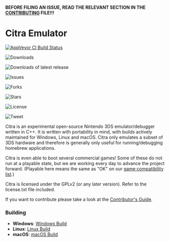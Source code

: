 **BEFORE FILING AN ISSUE, READ THE RELEVANT SECTION IN THE [CONTRIBUTING](https://github.com/valentinvanelslande/citra/blob/master/CONTRIBUTING.md#reporting-issues) FILE!!!**

Citra Emulator
==============
[![AppVeyor CI Build Status](https://ci.appveyor.com/api/projects/status/k213m9mio0bhwo6a?svg=true)](https://ci.appveyor.com/project/valentinvanelslande/citra)

![Downloads](https://img.shields.io/github/downloads/valentinvanelslande/citra/total.svg?label=downloads)

![Downloads of latest release](https://img.shields.io/github/downloads/valentinvanelslande/citra/latest/total.svg?label=downloads+of+latest+release)

![Issues](https://img.shields.io/github/issues/valentinvanelslande/citra.svg)

![Forks](https://img.shields.io/github/forks/valentinvanelslande/citra.svg)

![Stars](https://img.shields.io/github/stars/valentinvanelslande/citra.svg)

![License](https://img.shields.io/github/license/valentinvanelslande/citra.svg)

![Tweet](https://img.shields.io/twitter/url/https/github.com/valentinvanelslande/citra.svg?style=social)

Citra is an experimental open-source Nintendo 3DS emulator/debugger written in C++. It is written with portability in mind, with builds actively maintained for Windows, Linux and macOS. Citra only emulates a subset of 3DS hardware and therefore is generally only useful for running/debugging homebrew applications.

Citra is even able to boot several commercial games! Some of these do not run at a playable state, but we are working every day to advance the project forward. (Playable here means the same as "OK" on our [game compatibility list](https://citra-emu.org/game).)

Citra is licensed under the GPLv2 (or any later version). Refer to the license.txt file included.

If you want to contribute please take a look at the [Contributor's Guide](CONTRIBUTING.md).

### Building

* __Windows__: [Windows Build](https://github.com/valentinvanelslande/citra/wiki/Building-For-Windows)
* __Linux__: [Linux Build](https://github.com/valentinvanelslande/citra/wiki/Building-For-Linux)
* __macOS__: [macOS Build](https://github.com/valentinvanelslande/citra/wiki/Building-for-macOS)
